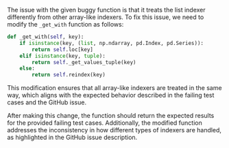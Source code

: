 The issue with the given buggy function is that it treats the list indexer differently from other array-like indexers. To fix this issue, we need to modify the `_get_with` function as follows:

```python
def _get_with(self, key):
    if isinstance(key, (list, np.ndarray, pd.Index, pd.Series)):
        return self.loc[key]
    elif isinstance(key, tuple):
        return self._get_values_tuple(key)
    else:
        return self.reindex(key)
```

This modification ensures that all array-like indexers are treated in the same way, which aligns with the expected behavior described in the failing test cases and the GitHub issue.

After making this change, the function should return the expected results for the provided failing test cases. Additionally, the modified function addresses the inconsistency in how different types of indexers are handled, as highlighted in the GitHub issue description.